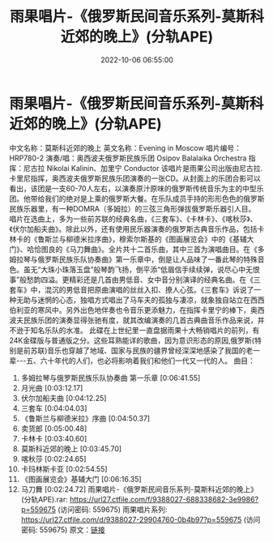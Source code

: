 ﻿---
title: 雨果唱片-《俄罗斯民间音乐系列-莫斯科近郊的晚上》(分轨APE)
date: 2022-10-06 06:55:00
categories: 古典音乐、新世纪、纯音雅乐
tags: 纯音雅乐
---
# 雨果唱片-《俄罗斯民间音乐系列-莫斯科近郊的晚上》(分轨APE)

中文名称：莫斯科近郊的晚上
英文名称：Evening in Moscow
唱片编号：HRP780-2
演奏/唱：奥西波夫俄罗斯民族乐团 Osipov Balalaika
Orchestra
指挥：尼古拉 Nikolai Kalinin、加里宁 Conductor
该唱片是雨果公司出版由尼古拉.卡里尼指挥，奥西波夫俄罗斯民族乐团演奏的一张CD。从封面上的乐团合影可以看出，该团是一支60-70人左右，以演奏原汁原味的俄罗斯传统音乐为主的中型乐团。他带给我们的绝对是上乘的俄罗斯大餐。在乐队成员手持的形形色色的俄罗斯民族乐器里，有一种DOMRA（多姆拉）的三弦三角形弹拔俄罗斯乐器引人目。
唱片在选曲上，多为一些前苏联的经典名曲，《三套车》、《卡林卡》、《喀秋莎》、《伏尔加船夫曲》。除此以外，还有使用民乐器演奏的俄罗斯古典音乐作品，包括卡林卡的《鲁斯兰与柳德米拉序曲》，穆索尔斯基的《图画展览会》中的《基辅大门》、哈恰图良的《马刀舞曲》。全片共十二首乐曲，其中三首为演唱曲目。在《多姆拉琴与俄罗斯民族乐队协奏曲》第一乐章中，倒是让人品味了一番此琴的特殊音色。虽无“大珠小珠落玉盘”般琴韵飞扬，倒平添“低眉信手续续弹，说尽心中无恨事”般愁韵四溢。更精彩还是几首由男低音、女中音分别演译的经典名曲。在《三套车》中，混沉的男低音把原曲演唱的丝丝入扣、撩人心弦。《三套车》诉说了一种无助与迷惘的心态，独唱方式唱出了马车夫的孤独与凄凉，就象独自站立在西西伯利亚的寒风中。另外出色地伴奏也令音乐更添魅力，在指挥卡里宁的棒下，奥西波夫民族乐团的演奏显得张驰有度，就其改编演奏的几首古典曲音乐作品来说，并不逊于知名乐队的水准。
此碟在上世纪里一直盘据雨果十大畅销唱片的前列，有24K金碟版与普通版之分。这些耳熟能详的歌曲，因为意识形态的原因,俄罗斯(特别是前苏联)音乐也穿越了地域、国家与民族的疆界曾经深深地感染了我国的老一辈---五、六十年代的人们，也必将影响着我们和他们一代又一代的人。
曲目：
01. 多姆拉琴与俄罗斯民族乐队协奏曲 第一乐章 [0:06:41.55]
02. 月光曲 [0:03:12.17]
03. 伏尔加船夫曲 [0:04:12.25]
04. 三套车 [0:04:04.03]
05. 《鲁斯兰与柳德米拉》序曲 [0:04:50.37]
06. 卖货郎 [0:05:00.48]
07. 卡林卡 [0:03:40.60]
08. 莫斯科近郊的晚上 [0:03:45.70]
09. 喀秋莎 [0:02:24.65]
10. 卡玛林斯卡亚 [0:02:54.55]
11. 《图画展览会》基辅大门 [0:06:16.35]
12. 马刀舞 [0:02:24.72]
雨果唱片-《俄罗斯民间音乐系列-莫斯科近郊的晚上》(分轨APE).rar:
https://url27.ctfile.com/f/9388027-688338682-3e9986?p=559675
(访问密码: 559675)
雨果唱片系列: https://url27.ctfile.com/d/9388027-29904760-0b4b97?p=559675
(访问密码: 559675)
原文：[链接](https://blog.sina.com.cn/s/blog_1647c7e7601030zs7.html)